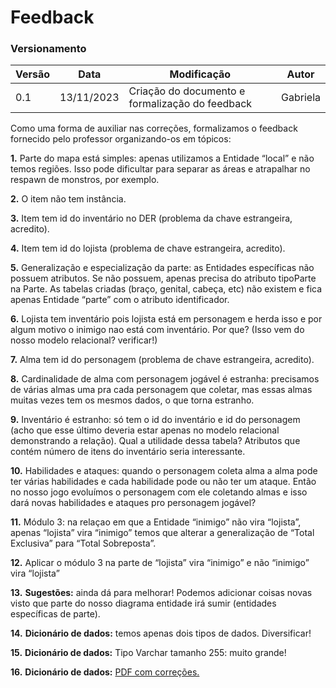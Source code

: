 # Feedback

### Versionamento

| Versão | Data       | Modificação                                                                              | Autor                               |
| ------ | ---------- | ---------------------------------------------------------------------------------------- | ----------------------------------- |
| 0.1    | 13/11/2023 | Criação do documento e formalização do feedback                                          | Gabriela                            |

Como uma forma de auxiliar nas correções, formalizamos o feedback fornecido pelo professor organizando-os em tópicos:

**1.** Parte do mapa está simples: apenas utilizamos a Entidade “local” e não temos regiões. Isso pode dificultar para separar as áreas e atrapalhar no respawn de monstros, por exemplo. 

**2.** O item não tem instância. 

**3.** Item tem id do inventário no DER (problema da chave estrangeira, acredito). 

**4.**  Item tem id do lojista (problema de chave estrangeira, acredito). 

**5.** Generalização e especialização da parte: as Entidades específicas não possuem atributos. Se não possuem, apenas precisa do atributo tipoParte na Parte. As tabelas criadas (braço, genital, cabeça, etc) não existem e fica apenas Entidade “parte” com o atributo identificador. 

**6.** Lojista tem inventário pois lojista está em personagem e herda isso e por algum motivo o inimigo nao está com inventário. Por que? (Isso vem do nosso modelo relacional? verificar!) 

**7.** Alma tem id do personagem (problema de chave estrangeira, acredito).

**8.** Cardinalidade de alma com personagem jogável é estranha: precisamos de várias almas uma pra cada personagem que coletar, mas essas almas muitas vezes tem os mesmos dados, o que torna estranho. 

**9.** Inventário é estranho: só tem o id do inventário e id do personagem (acho que esse último deveria estar apenas no modelo relacional demonstrando a relação). Qual a utilidade dessa tabela? Atributos que contém número de itens do inventário seria interessante. 

**10.** Habilidades e ataques: quando o personagem coleta alma a alma pode ter várias habilidades e cada habilidade pode ou não ter um ataque. Então no nosso jogo evoluímos o personagem com ele coletando almas e isso dará novas habilidades e ataques pro personagem jogável? 

**11.** Módulo 3: na relaçao em que a Entidade “inimigo” não vira “lojista”, apenas “lojista” vira “inimigo” temos que alterar a generalização de “Total Exclusiva” para “Total Sobreposta”. 

**12.**  Aplicar o módulo 3 na parte de “lojista” vira “inimigo” e não “inimigo” vira “lojista” 

**13.** **Sugestões:** ainda dá para melhorar! Podemos adicionar coisas novas visto que parte do nosso diagrama entidade irá sumir (entidades específicas de parte). 

**14.** **Dicionário de dados:** temos apenas dois tipos de dados. Diversificar!

**15.** **Dicionário de dados:** Tipo Varchar tamanho 255: muito grande! 

**16.** **Dicionário de dados:** [PDF com correções.]()
